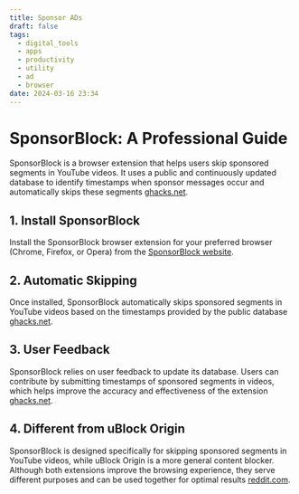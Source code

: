 ```yaml
---
title: Sponsor ADs
draft: false
tags:
  - digital_tools   
  - apps
  - productivity
  - utility
  - ad
  - browser
date: 2024-03-16 23:34
---
```

# SponsorBlock: A Professional Guide

SponsorBlock is a browser extension that helps users skip sponsored segments in YouTube videos. It uses a public and continuously updated database to identify timestamps when sponsor messages occur and automatically skips these segments [ghacks.net](https://www.ghacks.net/2020/01/03/skip-sponsor-messages-in-youtube-videos-with-sponsorblock/).

## 1. Install SponsorBlock

Install the SponsorBlock browser extension for your preferred browser (Chrome, Firefox, or Opera) from the [SponsorBlock website](https://sponsor.ajay.app/).

## 2. Automatic Skipping

Once installed, SponsorBlock automatically skips sponsored segments in YouTube videos based on the timestamps provided by the public database [ghacks.net](https://www.ghacks.net/2020/01/03/skip-sponsor-messages-in-youtube-videos-with-sponsorblock/).

## 3. User Feedback

SponsorBlock relies on user feedback to update its database. Users can contribute by submitting timestamps of sponsored segments in videos, which helps improve the accuracy and effectiveness of the extension [ghacks.net](https://www.ghacks.net/2020/01/03/skip-sponsor-messages-in-youtube-videos-with-sponsorblock/).

## 4. Different from uBlock Origin

SponsorBlock is designed specifically for skipping sponsored segments in YouTube videos, while uBlock Origin is a more general content blocker. Although both extensions improve the browsing experience, they serve different purposes and can be used together for optimal results [reddit.com](https://www.reddit.com/r/uBlockOrigin/comments/mlehvv/sponsorblock_and_ublock_origin/).